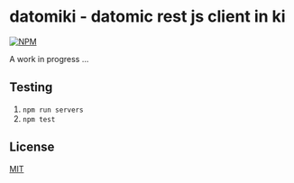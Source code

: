 # datomiki - datomic rest js client in ki

[![NPM](https://nodei.co/npm/datomiki.png?mini=true)](https://www.npmjs.org/package/datomiki)

A work in progress ...

## Testing

1. `npm run servers`
2. `npm test`

## License

[MIT](http://orlin.mit-license.org)
